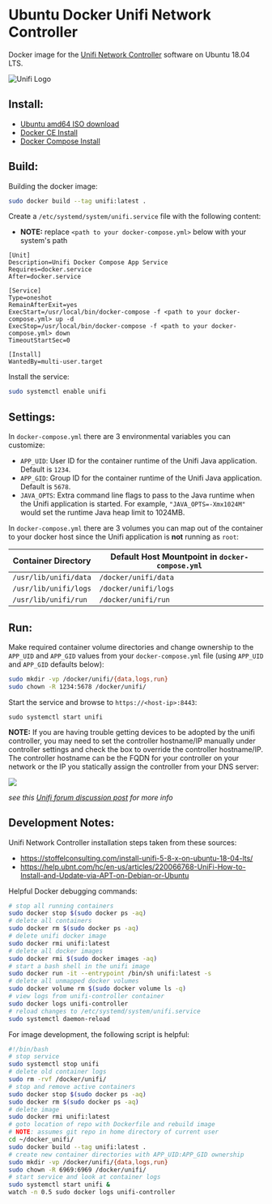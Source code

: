 # Ubuntu Docker Unifi Network Controller

Docker image for the [Unifi Network Controller](https://unifi-network.ui.com/#unifi) software on Ubuntu 18.04 LTS.

![Unifi Logo](https://unifi-network.ui.com/logo192.png)

## Install:

- [Ubuntu amd64 ISO download](https://ubuntu.com/download/server/thank-you?version=18.04.4&architecture=amd64)
- [Docker CE Install](https://docs.docker.com/install/linux/docker-ce/ubuntu/)
- [Docker Compose Install](https://docs.docker.com/compose/install/)

## Build:

Building the docker image:

```bash
sudo docker build --tag unifi:latest .
```

Create a `/etc/systemd/system/unifi.service` file with the following content:

- **NOTE:** replace `<path to your docker-compose.yml>` below with your system's path

```
[Unit]
Description=Unifi Docker Compose App Service
Requires=docker.service
After=docker.service

[Service]
Type=oneshot
RemainAfterExit=yes
ExecStart=/usr/local/bin/docker-compose -f <path to your docker-compose.yml> up -d
ExecStop=/usr/local/bin/docker-compose -f <path to your docker-compose.yml> down
TimeoutStartSec=0

[Install]
WantedBy=multi-user.target
```

Install the service:

```bash
sudo systemctl enable unifi
```

## Settings:

In `docker-compose.yml` there are 3 environmental variables you can customize:

- `APP_UID`: User ID for the container runtime of the Unifi Java application. Default is `1234`. 
- `APP_GID`: Group ID for the container runtime of the Unifi Java application. Default is `5678`.
- `JAVA_OPTS`: Extra command line flags to pass to the Java runtime when the Unifi application is started. For example, `"JAVA_OPTS=-Xmx1024M"` would set the runtime Java heap limit to 1024MB.

In `docker-compose.yml` there are 3 volumes you can map out of the container to your docker host since the Unifi application is **not** running as `root`:

| Container Directory   | Default Host Mountpoint in `docker-compose.yml` |
| --------------------- | ----------------------------------------------- |
| `/usr/lib/unifi/data` | `/docker/unifi/data`                            |
| `/usr/lib/unifi/logs` | `/docker/unifi/logs`                            |
| `/usr/lib/unifi/run`  | `/docker/unifi/run`                             |

## Run:

Make required container volume directories and change ownership to the `APP_UID` and `APP_GID` values from your `docker-compose.yml` file (using `APP_UID` and `APP_GID` defaults below):

```bash
sudo mkdir -vp /docker/unifi/{data,logs,run}
sudo chown -R 1234:5678 /docker/unifi/
```

Start the service and browse to `https://<host-ip>:8443`:

```
sudo systemctl start unifi
```

**NOTE:** If you are having trouble getting devices to be adopted by the unifi controller, you may need to set the controller hostname/IP manually under controller settings and check the box to override the controller hostname/IP. The controller hostname can be the FQDN for your controller on your network or the IP you statically assign the controller from your DNS server:

![](https://img.community.ui.com/12516be0-c60a-4f8e-b02c-70be91a0dfa6/answers/1e455b55-9a2b-4be1-ab28-b7a8d5b5337c/b8282b56-d454-4d6f-96ac-5fef69a48807)

_see this [Unifi forum discussion post](https://community.ui.com/questions/UniFi-is-stuck-at-Adopting/596ee99e-5828-4fa2-930d-e6d3b68deba6) for more info_

## Development Notes:

Unifi Network Controller installation steps taken from these sources:

- https://stoffelconsulting.com/install-unifi-5-8-x-on-ubuntu-18-04-lts/
- https://help.ubnt.com/hc/en-us/articles/220066768-UniFi-How-to-Install-and-Update-via-APT-on-Debian-or-Ubuntu

Helpful Docker debugging commands:

```bash
# stop all running containers
sudo docker stop $(sudo docker ps -aq)
# delete all containers
sudo docker rm $(sudo docker ps -aq)
# delete unifi docker image
sudo docker rmi unifi:latest
# delete all docker images
sudo docker rmi $(sudo docker images -aq)
# start a bash shell in the unifi image
sudo docker run -it --entrypoint /bin/sh unifi:latest -s
# delete all unmapped docker volumes
sudo docker volume rm $(sudo docker volume ls -q)
# view logs from unifi-controller container
sudo docker logs unifi-controller
# reload changes to /etc/systemd/system/unifi.service
sudo systemctl daemon-reload
```

For image development, the following script is helpful:

```bash
#!/bin/bash
# stop service
sudo systemctl stop unifi
# delete old container logs
sudo rm -rvf /docker/unifi/
# stop and remove active containers
sudo docker stop $(sudo docker ps -aq)
sudo docker rm $(sudo docker ps -aq)
# delete image
sudo docker rmi unifi:latest
# goto location of repo with Dockerfile and rebuild image
# NOTE: assumes git repo in home directory of current user
cd ~/docker_unifi/
sudo docker build --tag unifi:latest .
# create new container directories with APP_UID:APP_GID ownership
sudo mkdir -vp /docker/unifi/{data,logs,run}
sudo chown -R 6969:6969 /docker/unifi/
# start service and look at container logs
sudo systemctl start unifi &
watch -n 0.5 sudo docker logs unifi-controller
```

